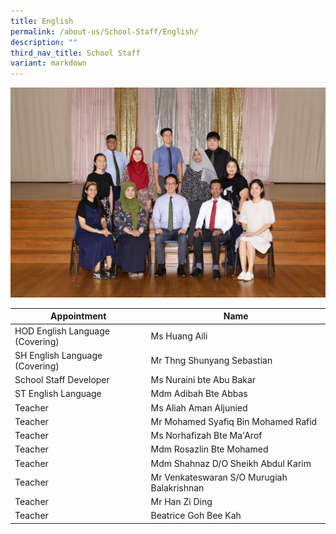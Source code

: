```yaml
---
title: English
permalink: /about-us/School-Staff/English/
description: ""
third_nav_title: School Staff
variant: markdown
---
```

![](/images/Dept%20Photo/ENGLISH_DEPARTMENT_2808_FORMAL.jpg)

| Appointment | Name | 
| -------- | -------- | 
| HOD English Language (Covering)   | Ms Huang Aili   | 
| SH English Language (Covering)     | Mr Thng Shunyang Sebastian    | 
| School Staff Developer     | Ms Nuraini bte Abu Bakar    | 
| ST  English Language    | Mdm  Adibah Bte Abbas    | 
| Teacher     | Ms Aliah Aman Aljunied     | 
| Teacher     | Mr Mohamed Syafiq Bin Mohamed Rafid     | 
| Teacher     | Ms Norhafizah Bte Ma'Arof    | 
| Teacher     | Mdm Rosazlin  Bte Mohamed     | 
| Teacher     | Mdm Shahnaz D/O Sheikh Abdul Karim    | 
| Teacher     | Mr Venkateswaran S/O Murugiah Balakrishnan    |
| Teacher     | Mr Han Zi Ding    |
| Teacher     | Beatrice Goh Bee Kah    |